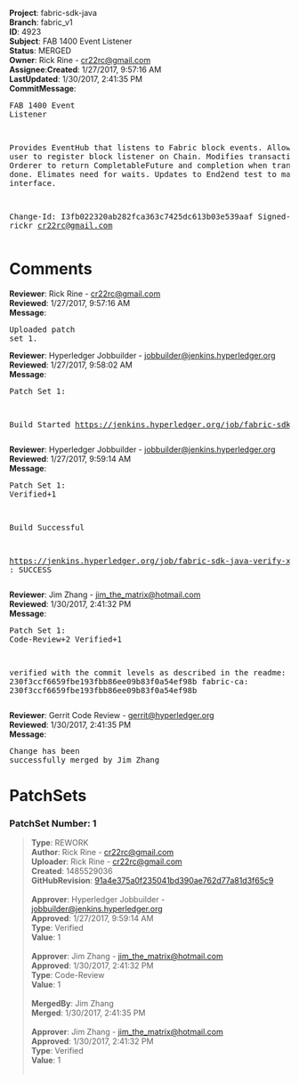 <strong>Project</strong>: fabric-sdk-java</br><strong>Branch</strong>: fabric_v1<br><strong>ID</strong>: 4923<br><strong>Subject</strong>: FAB 1400 Event Listener<br><strong>Status</strong>: MERGED<br><strong>Owner</strong>: Rick Rine - cr22rc@gmail.com<br><strong>Assignee</strong>:<strong>Created</strong>: 1/27/2017, 9:57:16 AM<br><strong>LastUpdated</strong>: 1/30/2017, 2:41:35 PM<br><strong>CommitMessage</strong>:<br><pre>FAB 1400 Event Listener

Provides EventHub that listens to Fabric block events.
Allows end user to register block listener on Chain.
Modifies transactions to Orderer to return CompletableFuture and completion when transaction is done.
   Elimates need for waits.
Updates to End2end test to match interface.

Change-Id: I3fb022320ab282fca363c7425dc613b03e539aaf
Signed-off-by: rickr <cr22rc@gmail.com>
</pre><h1>Comments</h1><strong>Reviewer</strong>: Rick Rine - cr22rc@gmail.com<br><strong>Reviewed</strong>: 1/27/2017, 9:57:16 AM<br><strong>Message</strong>: <pre>Uploaded patch set 1.</pre><strong>Reviewer</strong>: Hyperledger Jobbuilder - jobbuilder@jenkins.hyperledger.org<br><strong>Reviewed</strong>: 1/27/2017, 9:58:02 AM<br><strong>Message</strong>: <pre>Patch Set 1:

Build Started https://jenkins.hyperledger.org/job/fabric-sdk-java-verify-x86_64/51/</pre><strong>Reviewer</strong>: Hyperledger Jobbuilder - jobbuilder@jenkins.hyperledger.org<br><strong>Reviewed</strong>: 1/27/2017, 9:59:14 AM<br><strong>Message</strong>: <pre>Patch Set 1: Verified+1

Build Successful 

https://jenkins.hyperledger.org/job/fabric-sdk-java-verify-x86_64/51/ : SUCCESS</pre><strong>Reviewer</strong>: Jim Zhang - jim_the_matrix@hotmail.com<br><strong>Reviewed</strong>: 1/30/2017, 2:41:32 PM<br><strong>Message</strong>: <pre>Patch Set 1: Code-Review+2 Verified+1

verified with the commit levels as described in the readme:
fabric: 230f3ccf6659fbe193fbb86ee09b83f0a54ef98b
fabric-ca: 230f3ccf6659fbe193fbb86ee09b83f0a54ef98b</pre><strong>Reviewer</strong>: Gerrit Code Review - gerrit@hyperledger.org<br><strong>Reviewed</strong>: 1/30/2017, 2:41:35 PM<br><strong>Message</strong>: <pre>Change has been successfully merged by Jim Zhang</pre><h1>PatchSets</h1><h3>PatchSet Number: 1</h3><blockquote><strong>Type</strong>: REWORK<br><strong>Author</strong>: Rick Rine - cr22rc@gmail.com<br><strong>Uploader</strong>: Rick Rine - cr22rc@gmail.com<br><strong>Created</strong>: 1485529036<br><strong>GitHubRevision</strong>: [91a4e375a0f235041bd390ae762d77a81d3f65c9](https://github.com/hyperledger/fabric-sdk-java/commit/91a4e375a0f235041bd390ae762d77a81d3f65c9)<br><br><strong>Approver</strong>: Hyperledger Jobbuilder - jobbuilder@jenkins.hyperledger.org<br><strong>Approved</strong>: 1/27/2017, 9:59:14 AM<br><strong>Type</strong>: Verified<br><strong>Value</strong>: 1<br><br><strong>Approver</strong>: Jim Zhang - jim_the_matrix@hotmail.com<br><strong>Approved</strong>: 1/30/2017, 2:41:32 PM<br><strong>Type</strong>: Code-Review<br><strong>Value</strong>: 1<br><br><strong>MergedBy</strong>: Jim Zhang<br><strong>Merged</strong>: 1/30/2017, 2:41:35 PM<br><br><strong>Approver</strong>: Jim Zhang - jim_the_matrix@hotmail.com<br><strong>Approved</strong>: 1/30/2017, 2:41:32 PM<br><strong>Type</strong>: Verified<br><strong>Value</strong>: 1<br><br></blockquote>
